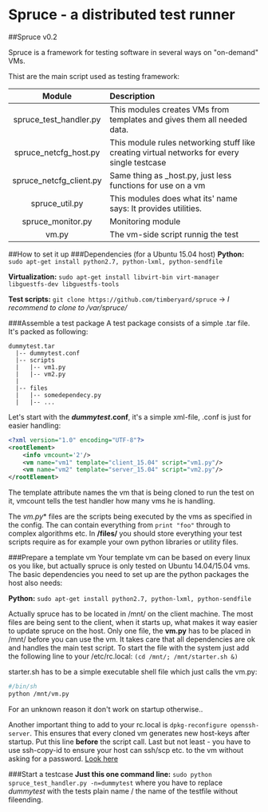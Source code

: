 Spruce - a distributed test runner
========
##Spruce v0.2

Spruce is a framework for testing software in several ways on "on-demand" VMs.

Thist are the main script used as testing framework:


| Module | Description |
|:--------:|:-------------|
| spruce_test_handler.py | This modules creates VMs from templates and gives them all needed data. |
| spruce_netcfg_host.py | This module rules networking stuff like creating virtual networks for every single testcase |
| spruce_netcfg_client.py | Same thing as _host.py, just less functions for use on a vm |
| spruce_util.py | This modules does what its' name says: It provides utilities. |
| spruce_monitor.py | Monitoring module |
| vm.py | The vm-side script runnig the test |

##How to set it up
###Dependencies (for a Ubuntu 15.04 host)
**Python:** ```sudo apt-get install python2.7, python-lxml, python-sendfile```

**Virtualization:** ```sudo apt-get install libvirt-bin virt-manager libguestfs-dev libguestfs-tools```

**Test scripts:** ```git clone https://github.com/timberyard/spruce``` -> *I recommend to clone to /var/spruce/*

###Assemble a test package
A test package consists of a simple .tar file. It's packed as following:

```  
dummytest.tar
  |-- dummytest.conf
  |-- scripts
  |   |-- vm1.py
  |   |-- vm2.py
  |
  |-- files
  |   |-- somedependecy.py
  |   |-- ...
```  
Let's start with the ***dummytest*.conf**, it's a simple xml-file, .conf is just for easier handling:

```xml
<?xml version="1.0" encoding="UTF-8"?>
<rootElement>
	<info vmcount='2'/>
	<vm name="vm1" template="client_15.04" script="vm1.py"/>
	<vm name="vm2" template="server_15.04" script="vm2.py"/>
</rootElement>
```
The template attribute names the vm that is being cloned to run the test on it, vmcount tells the test handler how many vms he is handling.

The **vm*.py** files are the scripts being executed by the vms as specified in the config. The can contain everything from `print "foo"` through to complex algorithms etc. In **/files/** you should store everything your test scripts require as for example your own python libraries or utility files.

###Prepare a template vm
Your template vm can be based on every linux os you like, but actually spruce is only tested on Ubuntu 14.04/15.04 vms.
The basic dependencies you need to set up are the python packages the host also needs:

**Python:** ```sudo apt-get install python2.7, python-lxml, python-sendfile```

Actually spruce has to be located in /mnt/ on the client machine. The most files are being sent to the client, when it starts up, what makes it way easier to update spruce on the host. Only one file, the **vm.py** has to be placed in /mnt/ before you can use the vm. It takes care that all dependencies are ok and handles the main test script. To start the file with the system just add the following line to your /etc/rc.local: `(cd /mnt/; /mnt/starter.sh &)`

starter.sh has to be a simple executable shell file which just calls the vm.py:

``` sh
#/bin/sh
python /mnt/vm.py
```

For an unknown reason it don't work on startup otherwise..

Another important thing to add to your rc.local is `dpkg-reconfigure openssh-server`. This ensures that every cloned vm generates new host-keys after startup. Put this line **before** the script call. Last but not least - you have to use ssh-copy-id to ensure your host can ssh/scp etc. to the vm without asking for a password. [Look here](http://askubuntu.com/questions/46930/how-can-i-set-up-password-less-ssh-login)


###Start a testcase
**Just this one command line:** ```sudo python spruce_test_handler.py -n=dummytest``` where you have to replace *dummytest* with the tests plain name / the name of the testfile without fileending.



